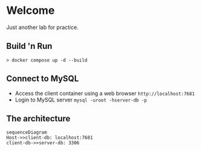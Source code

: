 # Welcome

Just another lab for practice.

## Build 'n Run

```
> docker compose up -d --build
```

## Connect to MySQL

- Access the client container using a web browser
`http://localhost:7681`
- Login to MySQL server
`mysql -uroot -hserver-db -p`

## The architecture

```mermaid
sequenceDiagram
Host->>client-db: localhost:7681
client-db->>server-db: 3306